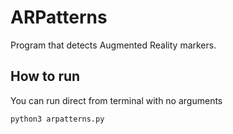 # ARPatterns

Program that detects Augmented Reality markers.

## How to run
You can run direct from terminal with no arguments
```bash
python3 arpatterns.py
```